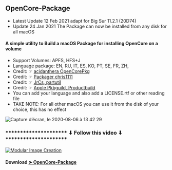 ## OpenCore-Package
- Latest Update 12 Feb 2021 adapt for Big Sur 11.2.1 (20D74)
- Update 24 Jan 2021 The Package can now be installed from any disk for all macOS
#### A simple utility to Build a macOS Package for installing OpenCore on a volume
- Support Volumes: APFS, HFS+J
- Language package: EN, RU, IT, ES, KO, PT, SE, FR, ZH, 
- Credit: ☞ [acidanthera OpenCorePkg](https://github.com/acidanthera/OpenCorePkg)
- Credit: ☞ [Packager chris1111](https://www.hackintosh-montreal.com/t10355-install-media-bs-oc)
- Credit: ☞ [JrCs, partutil](https://github.com/CloverHackyColor/CloverBootloader/blob/master/CloverPackage/utils/partutil/partutil.c)
- Credit: ☞ [Apple Pkbguild, Productbuild](https://developer.apple.com/forums/)
- You can add your language and also add a LICENSE.rtf or other reading file
- TAKE NOTE: For all other macOS you can use it from the disk of your choice, this has no effect



![Capture d’écran, le 2020-08-06 à 13 42 29](https://user-images.githubusercontent.com/6248794/89564356-e1de9000-d7ea-11ea-894e-b326abe096d8.png)

### ********************* ⬇︎ Follow this video ⬇︎ *********************

[![Modular Image Creation](https://i87.servimg.com/u/f87/17/99/48/98/68747410.png)](https://youtu.be/QZT0cKBWXjA)


#### Download [➤ OpenCore-Package](https://github.com/chris1111/OpenCore-Package/releases/tag/V2)

